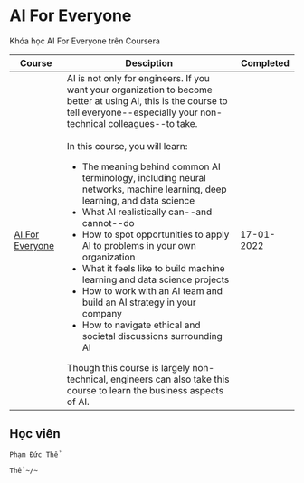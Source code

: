 # AI For Everyone
Khóa học AI For Everyone trên Coursera 


| Course | Desciption | Completed |
| ----- | ----- | ----- |
| [AI For Everyone](https://www.coursera.org/learn/ai-for-everyone) | AI is not only for engineers. If you want your organization to become better at using AI, this is the course to tell everyone--especially your non-technical colleagues--to take. <br /> <br /> In this course, you will learn: <br /> <ul><li> The meaning behind common AI terminology, including neural networks, machine learning, deep learning, and data science </li><li> What AI realistically can--and cannot--do </li><li> How to spot opportunities to apply AI to problems in your own organization </li><li> What it feels like to build machine learning and data science projects </li><li> How to work with an AI team and build an AI strategy in your company </li><li> How to navigate ethical and societal discussions surrounding AI </li></ul> Though this course is largely non-technical, engineers can also take this course to learn the business aspects of AI. | 17-01-2022 |



## Học viên
```
Phạm Đức Thể

Thể ~/~
```
